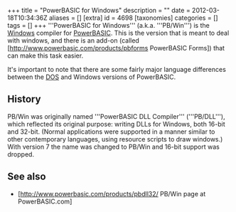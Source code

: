 +++
title = "PowerBASIC for Windows"
description = ""
date = 2012-03-18T10:34:36Z
aliases = []
[extra]
id = 4698
[taxonomies]
categories = []
tags = []
+++
'''PowerBASIC for Windows''' (a.k.a. '''PB/Win''') is the [Windows](https://rosettacode.org/wiki/Windows) compiler for [PowerBASIC](https://rosettacode.org/wiki/PowerBASIC). This is the version that is meant to deal with windows, and there is an add-on (called [http://www.powerbasic.com/products/pbforms PowerBASIC Forms]) that can make this task easier.

It's important to note that there are some fairly major language differences between the [DOS](https://rosettacode.org/wiki/PB/DOS) and Windows versions of PowerBASIC.

## History
PB/Win was originally named '''PowerBASIC DLL Compiler''' ('''PB/DLL'''), which reflected its original purpose: writing DLLs for Windows, both 16-bit and 32-bit. (Normal applications were supported in a manner similar to other contemporary languages, using resource scripts to draw windows.) With version 7 the name was changed to PB/Win and 16-bit support was dropped.

## See also
* [http://www.powerbasic.com/products/pbdll32/ PB/Win page at PowerBASIC.com]
